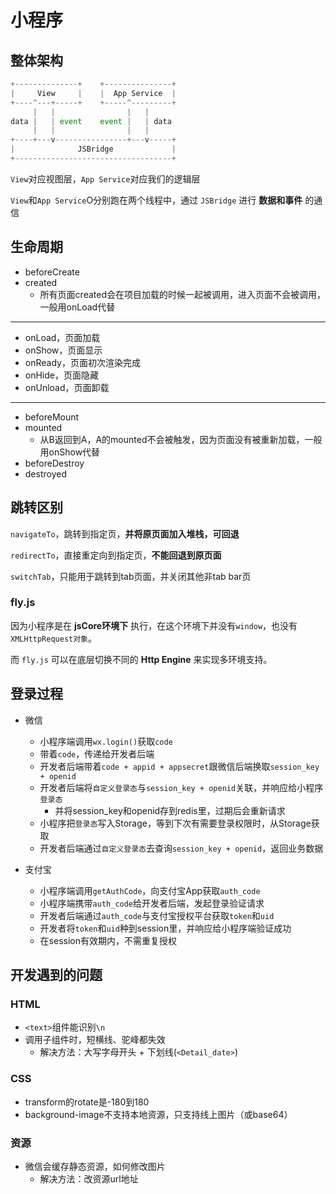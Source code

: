 # 小程序

## 整体架构
```js
+--------------+    +---------------+
|     View     |    |  App Service  |
+----^---+-----+    +-----^---------+
     |   |                |   |
data |   | event    event |   | data
     |   |                |   |
+----+---v----------------+---v-----+
|              JSBridge             |
+-----------------------------------+
```
`View`对应视图层，`App Service`对应我们的逻辑层

`View`和`App Service`O分别跑在两个线程中，通过 `JSBridge` 进行 **数据和事件** 的通信

## 生命周期
  - beforeCreate
  - created
    - 所有页面created会在项目加载的时候一起被调用，进入页面不会被调用，一般用onLoad代替
--------
  - onLoad，页面加载
  - onShow，页面显示
  - onReady，页面初次渲染完成
  - onHide，页面隐藏
  - onUnload，页面卸载
--------
  - beforeMount
  - mounted
    - 从B返回到A，A的mounted不会被触发，因为页面没有被重新加载，一般用onShow代替
  - beforeDestroy
  - destroyed

## 跳转区别
 `navigateTo`，跳转到指定页，**并将原页面加入堆栈，可回退**

 `redirectTo`，直接重定向到指定页，**不能回退到原页面**
 
 `switchTab`，只能用于跳转到tab页面，并关闭其他非tab bar页

### fly.js
因为小程序是在 **jsCore环境下** 执行，在这个环境下并没有`window`，也没有`XMLHttpRequest对象`。

而 `fly.js` 可以在底层切换不同的 **Http Engine** 来实现多环境支持。


## 登录过程
  - 微信
    - 小程序端调用`wx.login()`获取`code`
    - 带着`code`，传递给开发者后端
    - 开发者后端带着`code + appid + appsecret`跟微信后端换取`session_key + openid`
    - 开发者后端将`自定义登录态`与`session_key + openid`关联，并响应给小程序`登录态`
      - 并将session_key和openid存到redis里，过期后会重新请求
    - 小程序把`登录态`写入Storage，等到下次有需要登录权限时，从Storage获取
    - 开发者后端通过`自定义登录态`去查询`session_key + openid`，返回业务数据

  - 支付宝
    - 小程序端调用`getAuthCode`，向支付宝App获取`auth_code`
    - 小程序端携带`auth_code`给开发者后端，发起登录验证请求
    - 开发者后端通过`auth_code`与支付宝授权平台获取`token`和`uid`
    - 开发者将`token`和`uid`种到session里，并响应给小程序端验证成功
    - 在session有效期内，不需重复授权

## 开发遇到的问题

### HTML
 - `<text>`组件能识别`\n`
 - 调用子组件时，短横线、驼峰都失效
    - 解决方法：大写字母开头 + 下划线(`<Detail_date>`)

### CSS
 - transform的rotate是-180到180
 - background-image不支持本地资源，只支持线上图片（或base64）

### 资源
 - 微信会缓存静态资源，如何修改图片
    - 解决方法：改资源url地址